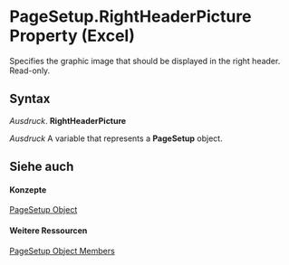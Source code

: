 
# PageSetup.RightHeaderPicture Property (Excel)

Specifies the graphic image that should be displayed in the right header. Read-only.


## Syntax

 _Ausdruck_. **RightHeaderPicture**

 _Ausdruck_ A variable that represents a **PageSetup** object.


## Siehe auch


#### Konzepte


[PageSetup Object](2fd22df9-5987-f723-04a9-9a3f2e84ac81.md)
#### Weitere Ressourcen


[PageSetup Object Members](http://msdn.microsoft.com/library/feabe079-cb03-f560-6032-88f5585ec8a8%28Office.15%29.aspx)